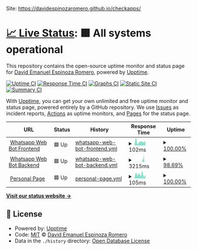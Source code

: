 Site: https://davidespinozaromero.github.io/checkapps/

# [📈 Live Status](https://demo.upptime.js.org): <!--live status--> **🟩 All systems operational**

This repository contains the open-source uptime monitor and status page for [David Emanuel Espinoza Romero](https://davidespinozaromero.github.io/), powered by [Upptime](https://github.com/upptime/upptime).

[![Uptime CI](https://github.com/DavidEspinozaRomero/checkapps/workflows/Uptime%20CI/badge.svg)](https://github.com/DavidEspinozaRomero/checkapps/actions?query=workflow%3A%22Uptime+CI%22)
[![Response Time CI](https://github.com/DavidEspinozaRomero/checkapps/workflows/Response%20Time%20CI/badge.svg)](https://github.com/DavidEspinozaRomero/checkapps/actions?query=workflow%3A%22Response+Time+CI%22)
[![Graphs CI](https://github.com/DavidEspinozaRomero/checkapps/workflows/Graphs%20CI/badge.svg)](https://github.com/DavidEspinozaRomero/checkapps/actions?query=workflow%3A%22Graphs+CI%22)
[![Static Site CI](https://github.com/DavidEspinozaRomero/checkapps/workflows/Static%20Site%20CI/badge.svg)](https://github.com/DavidEspinozaRomero/checkapps/actions?query=workflow%3A%22Static+Site+CI%22)
[![Summary CI](https://github.com/DavidEspinozaRomero/checkapps/workflows/Summary%20CI/badge.svg)](https://github.com/DavidEspinozaRomero/checkapps/actions?query=workflow%3A%22Summary+CI%22)

With [Upptime](https://upptime.js.org), you can get your own unlimited and free uptime monitor and status page, powered entirely by a GitHub repository. We use [Issues](https://github.com/DavidEspinozaRomero/checkapps/issues) as incident reports, [Actions](https://github.com/DavidEspinozaRomero/checkapps/actions) as uptime monitors, and [Pages](https://demo.upptime.js.org) for the status page.

<!--start: status pages-->
<!-- This summary is generated by Upptime (https://github.com/upptime/upptime) -->
<!-- Do not edit this manually, your changes will be overwritten -->
<!-- prettier-ignore -->
| URL | Status | History | Response Time | Uptime |
| --- | ------ | ------- | ------------- | ------ |
| <img alt="" src="https://icons.duckduckgo.com/ip3/wwbot.netlify.app.ico" height="13"> [Whatsapp Web Bot Frontend](https://wwbot.netlify.app) | 🟩 Up | [whatsapp-web-bot-frontend.yml](https://github.com/DavidEspinozaRomero/checkapps/commits/HEAD/history/whatsapp-web-bot-frontend.yml) | <details><summary><img alt="Response time graph" src="./graphs/whatsapp-web-bot-frontend/response-time-week.png" height="20"> 102ms</summary><br><a href="https://DavidEspinozaRomero.github.io/checkapps/history/whatsapp-web-bot-frontend"><img alt="Response time 184" src="https://img.shields.io/endpoint?url=https%3A%2F%2Fraw.githubusercontent.com%2FDavidEspinozaRomero%2Fcheckapps%2FHEAD%2Fapi%2Fwhatsapp-web-bot-frontend%2Fresponse-time.json"></a><br><a href="https://DavidEspinozaRomero.github.io/checkapps/history/whatsapp-web-bot-frontend"><img alt="24-hour response time 121" src="https://img.shields.io/endpoint?url=https%3A%2F%2Fraw.githubusercontent.com%2FDavidEspinozaRomero%2Fcheckapps%2FHEAD%2Fapi%2Fwhatsapp-web-bot-frontend%2Fresponse-time-day.json"></a><br><a href="https://DavidEspinozaRomero.github.io/checkapps/history/whatsapp-web-bot-frontend"><img alt="7-day response time 102" src="https://img.shields.io/endpoint?url=https%3A%2F%2Fraw.githubusercontent.com%2FDavidEspinozaRomero%2Fcheckapps%2FHEAD%2Fapi%2Fwhatsapp-web-bot-frontend%2Fresponse-time-week.json"></a><br><a href="https://DavidEspinozaRomero.github.io/checkapps/history/whatsapp-web-bot-frontend"><img alt="30-day response time 127" src="https://img.shields.io/endpoint?url=https%3A%2F%2Fraw.githubusercontent.com%2FDavidEspinozaRomero%2Fcheckapps%2FHEAD%2Fapi%2Fwhatsapp-web-bot-frontend%2Fresponse-time-month.json"></a><br><a href="https://DavidEspinozaRomero.github.io/checkapps/history/whatsapp-web-bot-frontend"><img alt="1-year response time 184" src="https://img.shields.io/endpoint?url=https%3A%2F%2Fraw.githubusercontent.com%2FDavidEspinozaRomero%2Fcheckapps%2FHEAD%2Fapi%2Fwhatsapp-web-bot-frontend%2Fresponse-time-year.json"></a></details> | <details><summary><a href="https://DavidEspinozaRomero.github.io/checkapps/history/whatsapp-web-bot-frontend">100.00%</a></summary><a href="https://DavidEspinozaRomero.github.io/checkapps/history/whatsapp-web-bot-frontend"><img alt="All-time uptime 100.00%" src="https://img.shields.io/endpoint?url=https%3A%2F%2Fraw.githubusercontent.com%2FDavidEspinozaRomero%2Fcheckapps%2FHEAD%2Fapi%2Fwhatsapp-web-bot-frontend%2Fuptime.json"></a><br><a href="https://DavidEspinozaRomero.github.io/checkapps/history/whatsapp-web-bot-frontend"><img alt="24-hour uptime 100.00%" src="https://img.shields.io/endpoint?url=https%3A%2F%2Fraw.githubusercontent.com%2FDavidEspinozaRomero%2Fcheckapps%2FHEAD%2Fapi%2Fwhatsapp-web-bot-frontend%2Fuptime-day.json"></a><br><a href="https://DavidEspinozaRomero.github.io/checkapps/history/whatsapp-web-bot-frontend"><img alt="7-day uptime 100.00%" src="https://img.shields.io/endpoint?url=https%3A%2F%2Fraw.githubusercontent.com%2FDavidEspinozaRomero%2Fcheckapps%2FHEAD%2Fapi%2Fwhatsapp-web-bot-frontend%2Fuptime-week.json"></a><br><a href="https://DavidEspinozaRomero.github.io/checkapps/history/whatsapp-web-bot-frontend"><img alt="30-day uptime 100.00%" src="https://img.shields.io/endpoint?url=https%3A%2F%2Fraw.githubusercontent.com%2FDavidEspinozaRomero%2Fcheckapps%2FHEAD%2Fapi%2Fwhatsapp-web-bot-frontend%2Fuptime-month.json"></a><br><a href="https://DavidEspinozaRomero.github.io/checkapps/history/whatsapp-web-bot-frontend"><img alt="1-year uptime 100.00%" src="https://img.shields.io/endpoint?url=https%3A%2F%2Fraw.githubusercontent.com%2FDavidEspinozaRomero%2Fcheckapps%2FHEAD%2Fapi%2Fwhatsapp-web-bot-frontend%2Fuptime-year.json"></a></details>
| <img alt="" src="https://icons.duckduckgo.com/ip3/backwawbot.onrender.com.ico" height="13"> [Whatsapp Web Bot Backend](https://backwawbot.onrender.com/seed) | 🟩 Up | [whatsapp-web-bot-backend.yml](https://github.com/DavidEspinozaRomero/checkapps/commits/HEAD/history/whatsapp-web-bot-backend.yml) | <details><summary><img alt="Response time graph" src="./graphs/whatsapp-web-bot-backend/response-time-week.png" height="20"> 3215ms</summary><br><a href="https://DavidEspinozaRomero.github.io/checkapps/history/whatsapp-web-bot-backend"><img alt="Response time 1641" src="https://img.shields.io/endpoint?url=https%3A%2F%2Fraw.githubusercontent.com%2FDavidEspinozaRomero%2Fcheckapps%2FHEAD%2Fapi%2Fwhatsapp-web-bot-backend%2Fresponse-time.json"></a><br><a href="https://DavidEspinozaRomero.github.io/checkapps/history/whatsapp-web-bot-backend"><img alt="24-hour response time 3580" src="https://img.shields.io/endpoint?url=https%3A%2F%2Fraw.githubusercontent.com%2FDavidEspinozaRomero%2Fcheckapps%2FHEAD%2Fapi%2Fwhatsapp-web-bot-backend%2Fresponse-time-day.json"></a><br><a href="https://DavidEspinozaRomero.github.io/checkapps/history/whatsapp-web-bot-backend"><img alt="7-day response time 3215" src="https://img.shields.io/endpoint?url=https%3A%2F%2Fraw.githubusercontent.com%2FDavidEspinozaRomero%2Fcheckapps%2FHEAD%2Fapi%2Fwhatsapp-web-bot-backend%2Fresponse-time-week.json"></a><br><a href="https://DavidEspinozaRomero.github.io/checkapps/history/whatsapp-web-bot-backend"><img alt="30-day response time 1873" src="https://img.shields.io/endpoint?url=https%3A%2F%2Fraw.githubusercontent.com%2FDavidEspinozaRomero%2Fcheckapps%2FHEAD%2Fapi%2Fwhatsapp-web-bot-backend%2Fresponse-time-month.json"></a><br><a href="https://DavidEspinozaRomero.github.io/checkapps/history/whatsapp-web-bot-backend"><img alt="1-year response time 1641" src="https://img.shields.io/endpoint?url=https%3A%2F%2Fraw.githubusercontent.com%2FDavidEspinozaRomero%2Fcheckapps%2FHEAD%2Fapi%2Fwhatsapp-web-bot-backend%2Fresponse-time-year.json"></a></details> | <details><summary><a href="https://DavidEspinozaRomero.github.io/checkapps/history/whatsapp-web-bot-backend">98.69%</a></summary><a href="https://DavidEspinozaRomero.github.io/checkapps/history/whatsapp-web-bot-backend"><img alt="All-time uptime 98.84%" src="https://img.shields.io/endpoint?url=https%3A%2F%2Fraw.githubusercontent.com%2FDavidEspinozaRomero%2Fcheckapps%2FHEAD%2Fapi%2Fwhatsapp-web-bot-backend%2Fuptime.json"></a><br><a href="https://DavidEspinozaRomero.github.io/checkapps/history/whatsapp-web-bot-backend"><img alt="24-hour uptime 95.34%" src="https://img.shields.io/endpoint?url=https%3A%2F%2Fraw.githubusercontent.com%2FDavidEspinozaRomero%2Fcheckapps%2FHEAD%2Fapi%2Fwhatsapp-web-bot-backend%2Fuptime-day.json"></a><br><a href="https://DavidEspinozaRomero.github.io/checkapps/history/whatsapp-web-bot-backend"><img alt="7-day uptime 98.69%" src="https://img.shields.io/endpoint?url=https%3A%2F%2Fraw.githubusercontent.com%2FDavidEspinozaRomero%2Fcheckapps%2FHEAD%2Fapi%2Fwhatsapp-web-bot-backend%2Fuptime-week.json"></a><br><a href="https://DavidEspinozaRomero.github.io/checkapps/history/whatsapp-web-bot-backend"><img alt="30-day uptime 98.63%" src="https://img.shields.io/endpoint?url=https%3A%2F%2Fraw.githubusercontent.com%2FDavidEspinozaRomero%2Fcheckapps%2FHEAD%2Fapi%2Fwhatsapp-web-bot-backend%2Fuptime-month.json"></a><br><a href="https://DavidEspinozaRomero.github.io/checkapps/history/whatsapp-web-bot-backend"><img alt="1-year uptime 98.84%" src="https://img.shields.io/endpoint?url=https%3A%2F%2Fraw.githubusercontent.com%2FDavidEspinozaRomero%2Fcheckapps%2FHEAD%2Fapi%2Fwhatsapp-web-bot-backend%2Fuptime-year.json"></a></details>
| <img alt="" src="https://icons.duckduckgo.com/ip3/davidespinozaromero.github.io.ico" height="13"> [Personal Page](https://davidespinozaromero.github.io) | 🟩 Up | [personal-page.yml](https://github.com/DavidEspinozaRomero/checkapps/commits/HEAD/history/personal-page.yml) | <details><summary><img alt="Response time graph" src="./graphs/personal-page/response-time-week.png" height="20"> 105ms</summary><br><a href="https://DavidEspinozaRomero.github.io/checkapps/history/personal-page"><img alt="Response time 102" src="https://img.shields.io/endpoint?url=https%3A%2F%2Fraw.githubusercontent.com%2FDavidEspinozaRomero%2Fcheckapps%2FHEAD%2Fapi%2Fpersonal-page%2Fresponse-time.json"></a><br><a href="https://DavidEspinozaRomero.github.io/checkapps/history/personal-page"><img alt="24-hour response time 93" src="https://img.shields.io/endpoint?url=https%3A%2F%2Fraw.githubusercontent.com%2FDavidEspinozaRomero%2Fcheckapps%2FHEAD%2Fapi%2Fpersonal-page%2Fresponse-time-day.json"></a><br><a href="https://DavidEspinozaRomero.github.io/checkapps/history/personal-page"><img alt="7-day response time 105" src="https://img.shields.io/endpoint?url=https%3A%2F%2Fraw.githubusercontent.com%2FDavidEspinozaRomero%2Fcheckapps%2FHEAD%2Fapi%2Fpersonal-page%2Fresponse-time-week.json"></a><br><a href="https://DavidEspinozaRomero.github.io/checkapps/history/personal-page"><img alt="30-day response time 102" src="https://img.shields.io/endpoint?url=https%3A%2F%2Fraw.githubusercontent.com%2FDavidEspinozaRomero%2Fcheckapps%2FHEAD%2Fapi%2Fpersonal-page%2Fresponse-time-month.json"></a><br><a href="https://DavidEspinozaRomero.github.io/checkapps/history/personal-page"><img alt="1-year response time 102" src="https://img.shields.io/endpoint?url=https%3A%2F%2Fraw.githubusercontent.com%2FDavidEspinozaRomero%2Fcheckapps%2FHEAD%2Fapi%2Fpersonal-page%2Fresponse-time-year.json"></a></details> | <details><summary><a href="https://DavidEspinozaRomero.github.io/checkapps/history/personal-page">100.00%</a></summary><a href="https://DavidEspinozaRomero.github.io/checkapps/history/personal-page"><img alt="All-time uptime 100.00%" src="https://img.shields.io/endpoint?url=https%3A%2F%2Fraw.githubusercontent.com%2FDavidEspinozaRomero%2Fcheckapps%2FHEAD%2Fapi%2Fpersonal-page%2Fuptime.json"></a><br><a href="https://DavidEspinozaRomero.github.io/checkapps/history/personal-page"><img alt="24-hour uptime 100.00%" src="https://img.shields.io/endpoint?url=https%3A%2F%2Fraw.githubusercontent.com%2FDavidEspinozaRomero%2Fcheckapps%2FHEAD%2Fapi%2Fpersonal-page%2Fuptime-day.json"></a><br><a href="https://DavidEspinozaRomero.github.io/checkapps/history/personal-page"><img alt="7-day uptime 100.00%" src="https://img.shields.io/endpoint?url=https%3A%2F%2Fraw.githubusercontent.com%2FDavidEspinozaRomero%2Fcheckapps%2FHEAD%2Fapi%2Fpersonal-page%2Fuptime-week.json"></a><br><a href="https://DavidEspinozaRomero.github.io/checkapps/history/personal-page"><img alt="30-day uptime 100.00%" src="https://img.shields.io/endpoint?url=https%3A%2F%2Fraw.githubusercontent.com%2FDavidEspinozaRomero%2Fcheckapps%2FHEAD%2Fapi%2Fpersonal-page%2Fuptime-month.json"></a><br><a href="https://DavidEspinozaRomero.github.io/checkapps/history/personal-page"><img alt="1-year uptime 100.00%" src="https://img.shields.io/endpoint?url=https%3A%2F%2Fraw.githubusercontent.com%2FDavidEspinozaRomero%2Fcheckapps%2FHEAD%2Fapi%2Fpersonal-page%2Fuptime-year.json"></a></details>

<!--end: status pages-->

[**Visit our status website →**](https://demo.upptime.js.org)

## 📄 License

- Powered by: [Upptime](https://github.com/upptime/upptime)
- Code: [MIT](./LICENSE) © [David Emanuel Espinoza Romero](https://davidespinozaromero.github.io/)
- Data in the `./history` directory: [Open Database License](https://opendatacommons.org/licenses/odbl/1-0/)
